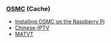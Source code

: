 ### [OSMC](https://osmc.tv/) (Cache)

- [Installing OSMC on the Raspberry Pi](https://pimylifeup.com/raspberry-pi-osmc/)
- [Chinese-IPTV](https://github.com/BurningC4/Chinese-IPTV)
- [MATVT](https://github.com/virresh/matvt)